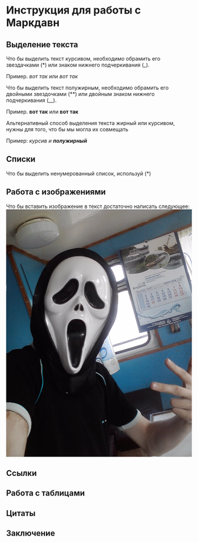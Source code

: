 # Инструкция для работы с Маркдавн

## Выделение текста

Что бы выделить текст курсивом, необходимо обрамить его звездачками (*) или знаком нижнего подчеркивания (_). 

Пример. *вот так* или _вот так_

Что бы выделить текст полужирным, необходимо обрамить его двойными звездочками (**) или двойным знаком нижнего подчеркивания (__).

Пример. **вот так** или __вот так__

Альтернативный способ выделения текста жирный или курсивом, нужны для того, что бы мы могла их совмещать

Пример: _курсив и **полужирный**_

## Списки

Что бы выделить ненумерованный список, используй (*)

## Работа с изображениями

Что бы вставить изображение в текст достаточно написать следующее:
![Привет, это маска](P300412_09.54_[02].jpg)

## Ссылки

## Работа с таблицами

## Цитаты

## Заключение
